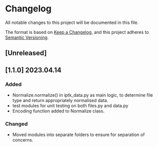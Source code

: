 # Changelog

All notable changes to this project will be documented in this file.

The format is based on [Keep a Changelog](https://keepachangelog.com/en/1.0.0/),
and this project adheres to [Semantic Versioning](https://semver.org/spec/v2.0.0.html).

## [Unreleased]

## [1.1.0] 2023.04.14

### Added
- Normalize.normalize() in iptk_data.py as main logic, to determine file type and return appropriately normalised data.
- test modules for unit testing on both files.py and data.py
- Encoding function added to Normalize class.

### Changed
- Moved modules into separate folders to ensure for separation of concerns.